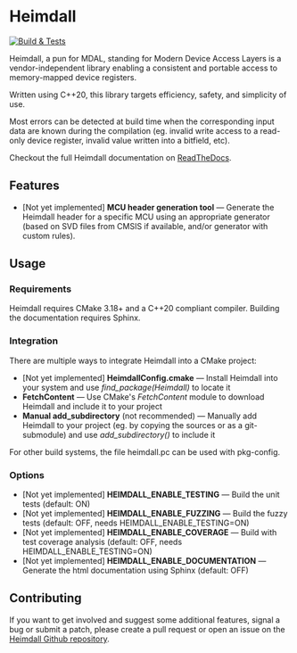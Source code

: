 # Heimdall

[![Build & Tests](https://github.com/juliencombattelli/heimdall/actions/workflows/build.yml/badge.svg)](https://github.com/juliencombattelli/heimdall/actions/workflows/build.yml)

Heimdall, a pun for MDAL, standing for Modern Device Access Layers is a vendor-independent library enabling a consistent and portable access to memory-mapped device registers.

Written using C++20, this library targets efficiency, safety, and simplicity of use.

Most errors can be detected at build time when the corresponding input data are known during the compilation (eg. invalid write access to a read-only device register, invalid value written into a bitfield, etc).

Checkout the full Heimdall documentation on [ReadTheDocs](https://heimdall.readthedocs.io).

## Features

- [Not yet implemented] **MCU header generation tool** — Generate the Heimdall header for a specific MCU using an appropriate generator (based on SVD files from CMSIS if available, and/or generator with custom rules).

## Usage

### Requirements

Heimdall requires CMake 3.18+ and a C++20 compliant compiler.
Building the documentation requires Sphinx.

### Integration

There are multiple ways to integrate Heimdall into a CMake project:

- [Not yet implemented] **HeimdallConfig.cmake** — Install Heimdall into your system and use *find_package(Heimdall)* to locate it
- **FetchContent** — Use CMake's *FetchContent* module to download Heimdall and include it to your project
- **Manual add_subdirectory** (not recommended) — Manually add Heimdall to your project (eg. by copying the sources or as a git-submodule) and use *add_subdirectory()* to include it

For other build systems, the file heimdall.pc can be used with pkg-config.

### Options

- [Not yet implemented] **HEIMDALL_ENABLE_TESTING** — Build the unit tests (default: ON)
- [Not yet implemented] **HEIMDALL_ENABLE_FUZZING** — Build the fuzzy tests (default: OFF, needs HEIMDALL_ENABLE_TESTING=ON)
- [Not yet implemented] **HEIMDALL_ENABLE_COVERAGE** — Build with test coverage analysis (default: OFF, needs HEIMDALL_ENABLE_TESTING=ON)
- [Not yet implemented] **HEIMDALL_ENABLE_DOCUMENTATION** — Generate the html documentation using Sphinx (default: OFF)

## Contributing

If you want to get involved and suggest some additional features, signal a bug or submit a patch, please create a pull request
or open an issue on the [Heimdall Github repository](https://github.com/juliencombattelli/heimdall).
